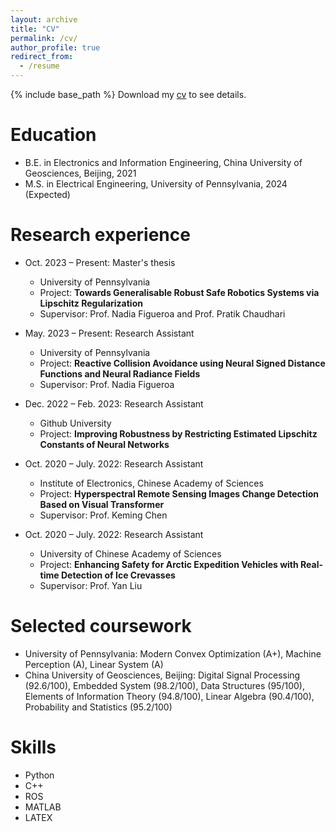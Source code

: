 ```yaml
---
layout: archive
title: "CV"
permalink: /cv/
author_profile: true
redirect_from:
  - /resume
---
```


{% include base_path %}
Download my [cv](https://haoming99.github.io/assets/cv.pdf) to see details.

Education
======
* B.E. in Electronics and Information Engineering, China University of Geosciences, Beijing, 2021
* M.S. in Electrical Engineering, University of Pennsylvania, 2024 (Expected)

Research experience
======
* Oct. 2023 – Present: Master's thesis
  * University of Pennsylvania
  * Project: **Towards Generalisable Robust Safe Robotics Systems via Lipschitz Regularization**
  * Supervisor: Prof. Nadia Figueroa and Prof. Pratik Chaudhari

* May. 2023 – Present: Research Assistant
  * University of Pennsylvania
  * Project: **Reactive Collision Avoidance using Neural Signed Distance Functions and
    Neural Radiance Fields**
  * Supervisor: Prof. Nadia Figueroa

* Dec. 2022 – Feb. 2023: Research Assistant
  * Github University
  * Project: **Improving Robustness by Restricting Estimated Lipschitz Constants of
    Neural Networks**
    
* Oct. 2020 – July. 2022: Research Assistant
  * Institute of Electronics, Chinese Academy of Sciences
  * Project: **Hyperspectral Remote Sensing Images Change Detection Based on Visual
    Transformer**
  * Supervisor: Prof. Keming Chen
 
* Oct. 2020 – July. 2022: Research Assistant
  * University of Chinese Academy of Sciences
  * Project: **Enhancing Safety for Arctic Expedition Vehicles with Real-time Detection
    of Ice Crevasses**
  * Supervisor: Prof. Yan Liu
 
Selected coursework
======
* University of Pennsylvania: Modern Convex Optimization (A+), Machine Perception (A), Linear System (A)
* China University of Geosciences, Beijing: Digital Signal Processing (92.6/100), Embedded System (98.2/100), Data Structures (95/100), Elements of Information Theory (94.8/100), Linear Algebra (90.4/100), Probability and Statistics (95.2/100)

Skills
======
* Python
* C++
* ROS
* MATLAB
* LATEX
